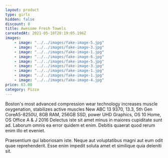 ```yaml
---
layout: product
type: girls
hidden: false
discount: 0
title: Awesome Fresh Towels
careatedAt: 2021-05-10T20:19:05.196Z
images:
    - image: "../../images/fake-image-5.jpg"
    - image: "../../images/fake-image-3.jpg"
    - image: "../../images/fake-image-1.jpg"
    - image: "../../images/fake-image-6.jpg"
    - image: "../../images/fake-image-5.jpg"
    - image: "../../images/fake-image-3.jpg"
    - image: "../../images/fake-image-1.jpg"
    - image: "../../images/fake-image-1.jpg"
    - image: "../../images/fake-image-4.jpg"
price: 63.00
category: Pizza
---
```

Boston's most advanced compression wear technology increases muscle oxygenation, stabilizes active muscles
New ABC 13 9370, 13.3, 5th Gen CoreA5-8250U, 8GB RAM, 256GB SSD, power UHD Graphics, OS 10 Home, OS Office A & J 2016
Delectus iste sit amet minus in maiores cupiditate sunt ad. Laborum omnis ea error quidem et enim. Debitis quaerat quod rerum enim illo et eveniet.
 Praesentium qui laboriosam iste. Neque aut voluptatibus magni aut eum odit quae reprehenderit. Esse enim impedit soluta amet et similique quia deleniti sit.
